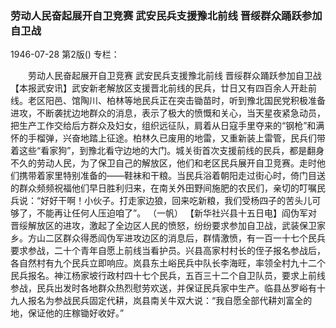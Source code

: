 ### 劳动人民奋起展开自卫竞赛  武安民兵支援豫北前线  晋绥群众踊跃参加自卫战

1946-07-28
第2版()
专栏：

　　劳动人民奋起展开自卫竞赛
    武安民兵支援豫北前线 
    晋绥群众踊跃参加自卫战
    【本报武安讯】武安新老解放区支援晋北前线的民兵，廿日又有四百余人开赴前线。老区阳邑、馆陶川、柏林等地民兵正在突击锄苗时，听到豫北国民党积极准备进攻，不断袭扰边地群众的消息，表示了极大的愤慨和关心，当天星夜紧急动员，把生产工作交给后方群众及妇女，组织远征队，肩着从日寇手里夺来的“钢枪”和满怀的手榴弹，兴奋地踏上征途。柏林久已废用的地雷，又重新装上雷管，民兵们带着这些“看家狗”，到豫北看守边地的大门。城关街首次支援前线的民兵，都是翻身不久的劳动人民，为了保卫自己的解放区，他们和老区民兵展开自卫竞赛。走时他们携带着家里特别准备的——鞋袜和干粮。当民兵浴着朝阳走过街心时，倚门目送的群众频频祝福他们早日胜利归来，在南关外田野间施肥的农民们，亲切的叮嘱民兵说：“好好干啊！小伙子。打走家边狼，回来吃新粮，我们受杨四子的苦头儿可够了，不能再让任何人压迫咱了”。
                                              （一帆）
    【新华社兴县十五日电】阎伪军对晋绥解放区的进攻，激起了全边区人民的愤怒，纷纷要求参加自卫战，武装保卫家乡。方山二区群众得悉阎伪军进攻边区的消息后，群情激愤，有一百一十七个民兵要求参战，二十个青年自愿上前线当看护员。兴县高家村村长的侄子报名参战后，各自然村有九个民兵立即响应。岚县东土峪民兵中队长李海旺，率领全村九十二个民兵报名。神江杨家坡行政村四十七个民兵，五百三十二个自卫队员，要求上前线参战，民兵出发时各地群众热烈慰劳欢送，并保证民兵家中生产。临县丛罗峪有十九人报名为参战民兵固定代耕，岚县南关牛双大说：“我自愿全部代耕刘富全的地，保证他的庄稼锄好收好。”
